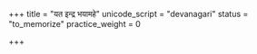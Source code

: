+++
title = "यत इन्द्र भयामहे"
unicode_script = "devanagari"
status = "to_memorize"
practice_weight = 0

+++
<div class="js_include" url="/vedAH/sAma/paravastu-saama/devaH/indraH/yata_indra/"  newLevelForH1="1" includeTitle="false"> </div>